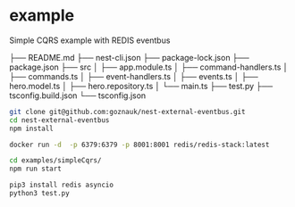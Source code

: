 # example

Simple CQRS example with REDIS eventbus

├── README.md
├── nest-cli.json
├── package-lock.json
├── package.json
├── src
│ ├── app.module.ts
│ ├── command-handlers.ts
│ ├── commands.ts
│ ├── event-handlers.ts
│ ├── events.ts
│ ├── hero.model.ts
│ ├── hero.repository.ts
│ └── main.ts
├── test.py
├── tsconfig.build.json
└── tsconfig.json

```sh
git clone git@github.com:goznauk/nest-external-eventbus.git
cd nest-external-eventbus
npm install

docker run -d  -p 6379:6379 -p 8001:8001 redis/redis-stack:latest

cd examples/simpleCqrs/
npm run start

pip3 install redis asyncio
python3 test.py
```
